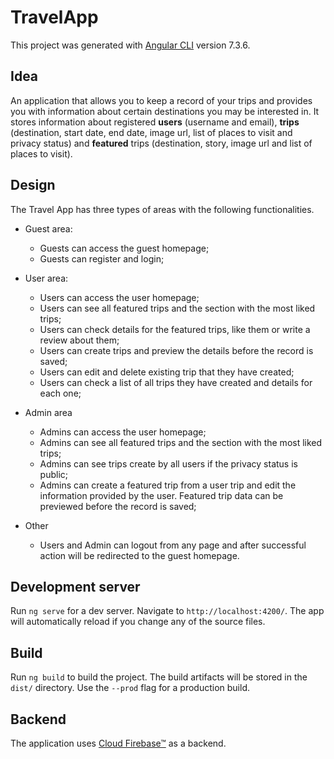 # TravelApp

This project was generated with [Angular CLI](https://github.com/angular/angular-cli) version 7.3.6.

## Idea
An application that allows you to keep a record of your trips and provides you with information about certain destinations you may be interested in. It stores information about registered **users** (username and email), **trips** (destination, start date, end date, image url, list of places to visit and privacy status) and **featured** trips (destination, story, image url and list of places to visit).

## Design
The Travel App has three types of areas with the following functionalities.

* Guest area:
    * Guests can access the guest homepage;
    * Guests can register and login;
 * User area:
    * Users can access the user homepage;
    * Users can see all featured trips and the section with the most liked trips;
    * Users can check details for the featured trips, like them or write a review about them;
    * Users can create trips and preview the details before the record is saved;
    * Users can edit and delete existing trip that they have created;
    * Users can check a list of all trips they have created and details for each one;
* Admin area
    * Admins can access the user homepage;
    * Admins can see all featured trips and the section with the most liked trips;
	* Admins can see trips create by all users if the privacy status is public;    
	* Admins can create a featured trip from a user trip and edit the information provided by the user. Featured trip data can be previewed before the record is saved;

* Other
   * Users and Admin can logout from any page and after successful action will be redirected to the guest homepage.
   
## Development server

Run `ng serve` for a dev server. Navigate to `http://localhost:4200/`. The app will automatically reload if you change any of the source files.

## Build

Run `ng build` to build the project. The build artifacts will be stored in the `dist/` directory. Use the `--prod` flag for a production build.

## Backend
The application uses [Cloud Firebase™](https://firebase.google.com "Cloud Firebase™") as a backend.

